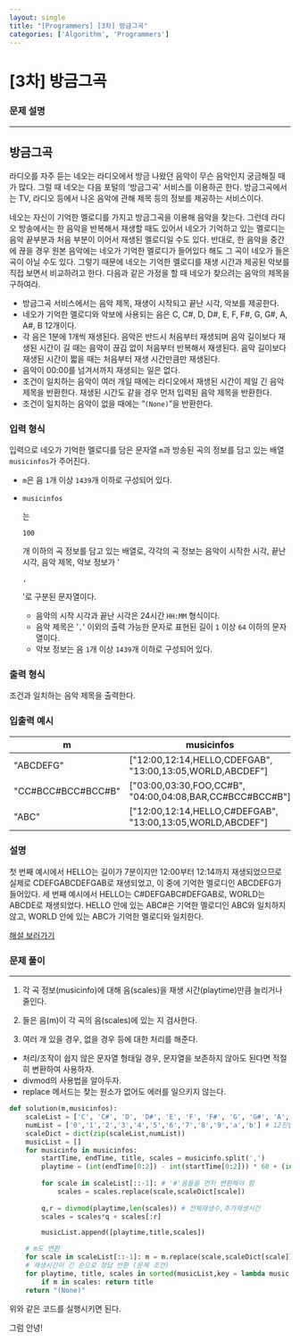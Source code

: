 ```yaml
---
layout: single
title: "[Programmers] [3차] 방금그곡"
categories: ['Algorithm', 'Programmers']
---
```


# [3차] 방금그곡

### 문제 설명

---

## 방금그곡

라디오를 자주 듣는 네오는 라디오에서 방금 나왔던 음악이 무슨 음악인지 궁금해질 때가 많다. 그럴 때 네오는 다음 포털의 '방금그곡' 서비스를 이용하곤 한다. 방금그곡에서는 TV, 라디오 등에서 나온 음악에 관해 제목 등의 정보를 제공하는 서비스이다.

네오는 자신이 기억한 멜로디를 가지고 방금그곡을 이용해 음악을 찾는다. 그런데 라디오 방송에서는 한 음악을 반복해서 재생할 때도 있어서 네오가 기억하고 있는 멜로디는 음악 끝부분과 처음 부분이 이어서 재생된 멜로디일 수도 있다. 반대로, 한 음악을 중간에 끊을 경우 원본 음악에는 네오가 기억한 멜로디가 들어있다 해도 그 곡이 네오가 들은 곡이 아닐 수도 있다. 그렇기 때문에 네오는 기억한 멜로디를 재생 시간과 제공된 악보를 직접 보면서 비교하려고 한다. 다음과 같은 가정을 할 때 네오가 찾으려는 음악의 제목을 구하여라.

- 방금그곡 서비스에서는 음악 제목, 재생이 시작되고 끝난 시각, 악보를 제공한다.
- 네오가 기억한 멜로디와 악보에 사용되는 음은 C, C#, D, D#, E, F, F#, G, G#, A, A#, B 12개이다.
- 각 음은 1분에 1개씩 재생된다. 음악은 반드시 처음부터 재생되며 음악 길이보다 재생된 시간이 길 때는 음악이 끊김 없이 처음부터 반복해서 재생된다. 음악 길이보다 재생된 시간이 짧을 때는 처음부터 재생 시간만큼만 재생된다.
- 음악이 00:00를 넘겨서까지 재생되는 일은 없다.
- 조건이 일치하는 음악이 여러 개일 때에는 라디오에서 재생된 시간이 제일 긴 음악 제목을 반환한다. 재생된 시간도 같을 경우 먼저 입력된 음악 제목을 반환한다.
- 조건이 일치하는 음악이 없을 때에는 “`(None)`”을 반환한다.

### 입력 형식

입력으로 네오가 기억한 멜로디를 담은 문자열 `m`과 방송된 곡의 정보를 담고 있는 배열 `musicinfos`가 주어진다.

- `m`은 음 `1`개 이상 `1439`개 이하로 구성되어 있다.

- ```
  musicinfos
  ```

  는

   

  ```
  100
  ```

  개 이하의 곡 정보를 담고 있는 배열로, 각각의 곡 정보는 음악이 시작한 시각, 끝난 시각, 음악 제목, 악보 정보가 '

  ```
  ,
  ```

  '로 구분된 문자열이다.

  - 음악의 시작 시각과 끝난 시각은 24시간 `HH:MM` 형식이다.
  - 음악 제목은 '`,`' 이외의 출력 가능한 문자로 표현된 길이 `1` 이상 `64` 이하의 문자열이다.
  - 악보 정보는 음 `1`개 이상 `1439`개 이하로 구성되어 있다.

### 출력 형식

조건과 일치하는 음악 제목을 출력한다.

### 입출력 예시

| m                  | musicinfos                                                 | answer  |
| ------------------ | ---------------------------------------------------------- | ------- |
| "ABCDEFG"          | ["12:00,12:14,HELLO,CDEFGAB", "13:00,13:05,WORLD,ABCDEF"]  | "HELLO" |
| "CC#BCC#BCC#BCC#B" | ["03:00,03:30,FOO,CC#B", "04:00,04:08,BAR,CC#BCC#BCC#B"]   | "FOO"   |
| "ABC"              | ["12:00,12:14,HELLO,C#DEFGAB", "13:00,13:05,WORLD,ABCDEF"] | "WORLD" |

### 설명

첫 번째 예시에서 HELLO는 길이가 7분이지만 12:00부터 12:14까지 재생되었으므로 실제로 CDEFGABCDEFGAB로 재생되었고, 이 중에 기억한 멜로디인 ABCDEFG가 들어있다.
세 번째 예시에서 HELLO는 C#DEFGABC#DEFGAB로, WORLD는 ABCDE로 재생되었다. HELLO 안에 있는 ABC#은 기억한 멜로디인 ABC와 일치하지 않고, WORLD 안에 있는 ABC가 기억한 멜로디와 일치한다.

[해설 보러가기](http://tech.kakao.com/2017/11/14/kakao-blind-recruitment-round-3/)



### 문제 풀이

---

1. 각 곡 정보(musicinfo)에 대해 음(scales)을 재생 시간(playtime)만큼 늘리거나 줄인다. 

2. 들은 음(m)이 각 곡의 음(scales)에 있는 지 검사한다. 

3. 여러 개 있을 경우, 없을 경우 등에 대한 처리를 해준다. 



* 처리/조작이 쉽지 않은 문자열 형태일 경우, 문자열을 보존하지 않아도 된다면 적절히 변환하여 사용하자. 
* divmod의 사용법을 알아두자. 
* replace 메서드는 찾는 원소가 없어도 에러를 일으키지 않는다. 

```python
def solution(m,musicinfos):
    scaleList = ['C', 'C#', 'D', 'D#', 'E', 'F', 'F#', 'G', 'G#', 'A', 'A#', 'B'] # 12음계
    numList = ['0','1','2','3','4','5','6','7','8','9','a','b'] # 12진법
    scaleDict = dict(zip(scaleList,numList))
    musicList = []
    for musicinfo in musicinfos:
        startTime, endTime, title, scales = musicinfo.split(',')
        playtime = (int(endTime[0:2]) - int(startTime[0:2])) * 60 + (int(endTime[3:]) - int(startTime[3:]))
        
        for scale in scaleList[::-1]: # '#'음들을 먼저 변환해야 함
            scales = scales.replace(scale,scaleDict[scale])
        
        q,r = divmod(playtime,len(scales)) # 전체재생수,추가재생시간
        scales = scales*q + scales[:r]

        musicList.append([playtime,title,scales])

    # m도 변환
    for scale in scaleList[::-1]: m = m.replace(scale,scaleDict[scale])
    # 재생시간이 긴 순으로 정답 반환 (문제 조건)
    for playtime, title, scales in sorted(musicList,key = lambda music: music[0], reverse=True):
        if m in scales: return title
    return "(None)"
```

위와 같은 코드를 실행시키면 된다. 



그럼 안녕!
